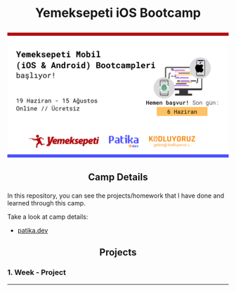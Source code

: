 # <p align="center">Yemeksepeti iOS Bootcamp</p>

<p align="center"><img src="camp.png" width="720"></p>

## <p align="center">Camp Details</p>

In this repository, you can see the projects/homework that I have done and learned through this camp.

Take a look at camp details:
- [patika.dev](https://app.patika.dev/)

## <p align="center">Projects</p>

### 1. Week - Project

---